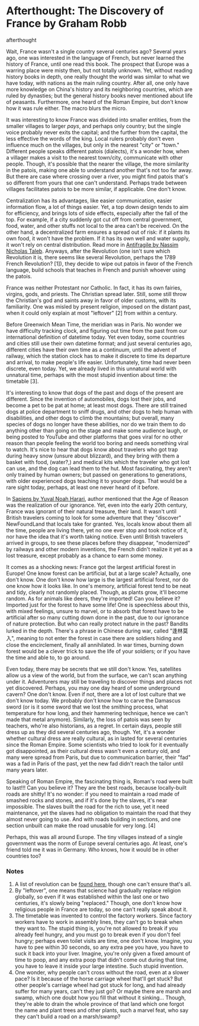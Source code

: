 # Afterthought: The Discovery of France by Graham Robb
afterthought

Wait, France wasn't a single country several centuries ago? Several years ago, one was interested in the language of French, but never learned the history of France, until one read this book. The prospect that Europe was a warring place were misty then, but not totally unknown. Yet, without reading history books in depth, one really thought the world was similar to what we have today, with nations as the main ruling country. After all, one only have more knowledge on China's history and its neighboring countries, which are ruled by dynasties; but the general history books never mentioned about life of peasants. Furthermore, one heard of the Roman Empire, but don't know how it was rule either. The macro blurs the micro. 

It was interesting to know France was divided into smaller entities, from the smaller villages to larger _pays_, and perhaps only country; but the single voice probably never exits the capital; and the further from the capital, the less effective the words of the king. Local rulers probably don't even influence much on the villages, but only in the nearest "city" or "town." Different people speaks different patois (dialects), it's a wonder how, when a villager makes a visit to the nearest town/city, communicate with other people. Though, it's possible that the nearer the village, the more similarity in the patois, making one able to understand another that's not too far away. But there are case where crossing over a river, you might find patois that's so different from yours that one can't understand. Perhaps trade between villages facilitates patois to be more similar, if applicable. One don't know. 

Centralization has its advantages, like easier communication, easier information flow, a lot of things easier. Yet, a top down design tends to aim for efficiency, and brings lots of side effects, especially after the fall of the top. For example, if a city suddenly got cut off from central government, food, water, and other stuffs not local to the area can't be received. On the other hand, a decentralized farm ensures a spread out of risk: if it plants its own food, it won't have the problem. If it has its own well and water supply, it won't rely on central distribution. Read more in [Antifragile by Nassim Nicholas Taleb](https://archive.org/details/Antifragile). Anyways, after the Revolution (one isn't sure which Revolution it is, there seems like several Revolution, perhaps the 1789 French Revolution? [1]), they decide to wipe out patois in favor of the French language, build schools that teaches in French and punish whoever using the patois. 

France was neither Protestant nor Catholic. In fact, it has its own fairies, virgins, gods, and priests. The Christian spread later. Still, some still throw the Christian's god and saints away in favor of older customs, with its familiarity. One was misled by present religion, imposed on the distant past, when it could only explain at most "leftover" [2] from within a century. 

Before Greenwich Mean Time, the meridian was in Paris. No wonder we have difficulty tracking clock, and figuring out time from the past from our international definition of datetime today. Yet even today, some countries and cities still use their own datetime format; and just several centuries ago, different cities have their own time as a continuum, until the advent of railway, which the station clock has to make it discrete to time its departure and arrival, to make people's life easier. Unfortunately, time had never been discrete, even today. Yet, we already lived in this unnatural world with unnatural time, perhaps with the most stupid invention about time: the timetable [3]. 

It's interesting to know that dogs of the past and dogs of the present are different. Since the invention of automobiles, dogs lost their jobs, and become a pet to be pat at home; at least most dogs. There are still trained dogs at police department to sniff drugs, and other dogs to help human with disabilities, and other dogs to climb the mountains; but overall, many species of dogs no longer have these abilities, nor do we train them to do anything other than going on the stage and make some audience laugh, or being posted to YouTube and other platforms that goes viral for no other reason than people feeling the world too boring and needs something viral to watch. It's nice to hear that dogs know about travelers who got trap during heavy snow (unsure about blizzard), and they bring with them a basket with food, (water?,) and medical kits which the traveler who got lost can use, and the dog can lead them to the hut. Most fascinating, they aren't only trained by human owners; but passed on generations to generations, with older experienced dogs teaching it to younger dogs. That would be a rare sight today, perhaps, at least one never heard of it before. 

In [Sapiens by Yuval Noah Harari](https://archive.org/details/sapiens_202104/page/14/mode/2up), author mentioned that the Age of Reason was the realization of our ignorance. Yet, even into the early 20th century, France was ignorant of their natural treasure, their land. It wasn't until British travelers coming to look for some adventure that they "discover" NewFoundLand that locals take for granted. Yes, locals know about them all the time, people are living there, yet no one ever stop and took notice of it, nor have the idea that it's worth taking notice. Even until British travelers arrived in groups, to see these places before they disappear, "modernized" by railways and other modern inventions, the French didn't realize it yet as a lost treasure, except probably as a chance to earn some money. 

It comes as a shocking news: France got the largest artificial forest in Europe! One know forest can be artificial, but at a large scale? Actually, one don't know. One don't know how large is the largest artificial forest, nor do one know how it looks like. In one's memory, artificial forest tend to be neat and tidy, clearly not randomly placed. Though, as plants grow, it'll become random. As for animals like deers, they're imported! Can you believe it? Imported just for the forest to have some life! One is speechless about this, with mixed feelings, unsure to marvel, or to absorb that forest have to be artificial after so many cutting down done in the past, due to our ignorance of nature protection. But who can really protect nature in the past? Bandits lurked in the depth. There's a phrase in Chinese during war, called "逢林莫入", meaning to not enter the forest in case there are soldiers hiding and close the encirclement, finally all annihilated. In war times, burning down forest would be a clever trick to save the life of your soldiers; or if you have the time and able to, to go around. 

Even today, there may be secrets that we still don't know. Yes, satellites allow us a view of the world, but from the surface, we can't scan anything under it. Adventurers may still be traveling to discover things and places not yet discovered. Perhaps, you may one day heard of some underground cavern? One don't know. Even if not, there are a lot of lost culture that we don't know today. We probably don't know how to carve the Damascus sword (or is it some sword that we lost the smithing process, what temperature for how long, and their hammering technique, hence we can't made that metal anymore). Similarly, the loss of patois was seen by teachers, who're also historians, as a regret. In certain days, people still dress up as they did several centuries ago, though. Yet, it's a wonder whether cultural dress are really cultural, as in lasted for several centuries since the Roman Empire. Some scientists who tried to look for it eventually got disappointed, as their cultural dress wasn't even a century old, and many were spread from Paris, but due to communication barrier, their "fad" was a fad in Paris of the past, yet the new fad didn't reach the tailor until many years later. 

Speaking of Roman Empire, the fascinating thing is, Roman's road were built to last!!! Can you believe it? They are the best roads, because locally-built roads are shitty! It's no wonder: if you need to maintain a road made of smashed rocks and stones, and if it's done by the slaves, it's near impossible. The slaves built the road for the rich to use, yet it need maintenance, yet the slaves had no obligation to maintain the road that they almost never going to use. And with roads building in sections, and one section unbuilt can make the road unusable for very long. [4]

Perhaps, this was all around Europe. The tiny villages instead of a single government was the norm of Europe several centuries ago. At least, one's friend told me it was in Germany. Who knows, how it would be in other countries too? 

### Notes
1. A list of revolution can be [found here](https://guides.loc.gov/women-in-the-french-revolution/revolutions-rebellions/1789-1830-1848#:~:text=The%20three%20major%20revolutions%20in,his%20famous%20wife%2C%20Marie%20Antoinette.), though one can't ensure that's all. 
2. By "leftover", one means that science had gradually replace religion globally, so even if it was established within the last one or two centuries, it's slowly being "replaced." Though, one don't know how religious people in France are today, so one can't really speak about it. 
3. The timetable was invented to control the factory workers. Since factory workers have to work in assembly lines, they can't go to break when they want to. The stupid thing is, you're not allowed to break if you already feel hungry, and you must go to break even if you don't feel hungry; perhaps even toilet visits are time, one don't know. Imagine, you have to pee within 30 seconds, so any extra pee you have, you have to suck it back into your liver. Imagine, you're only given a fixed amount of time to poop, and any extra poop that didn't come out during that time, you have to leave it inside your large intestine. Such stupid invention. 
4. One wonder, why people can't cross without the road, even at a slower pace? Is it because of the horse carriage wheel that'll get stuck? But other people's carriage wheel had got stuck for long, and had already suffer for many years, can't they just go? Or maybe there are marsh and swamp, which one doubt how you fill that without it sinking... Though, they're able to drain the whole province of that land which one forgot the name and plant trees and other plants, such a marvel feat, who say they can't build a road on a marsh/swamp? 